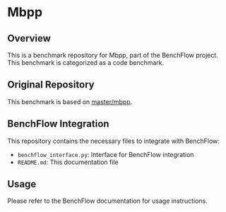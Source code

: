 # Mbpp

## Overview

This is a benchmark repository for Mbpp, part of the BenchFlow project. This benchmark is categorized as a code benchmark.

## Original Repository

This benchmark is based on [master/mbpp](https://github.com/google-research/google-research/tree/master/mbpp).

## BenchFlow Integration

This repository contains the necessary files to integrate with BenchFlow:

- `benchflow_interface.py`: Interface for BenchFlow integration
- `README.md`: This documentation file

## Usage

Please refer to the BenchFlow documentation for usage instructions.
